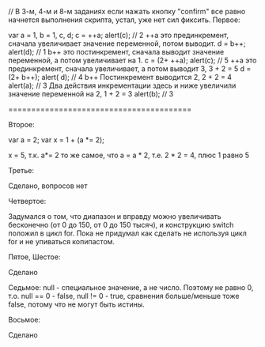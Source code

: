 // В 3-м, 4-м и 8-м заданиях если нажать кнопку "confirm" все равно начнется выполнения скрипта, устал, уже нет сил
фиксить. Первое:

var a = 1, b = 1, c, d; c = ++a; alert(c); // 2 ++a это прединкремент, сначала увеличивает значение переменной, потом
выводит. d = b++; alert(d); // 1 b++ это постинкремент, сначала выводит значение переменной, а потом увеличивает на 1. c
= (2+ ++a); alert(c); // 5 ++a это прединкремент, сначала увеличивает, а потом выводит 3, 3 + 2 = 5 d = (2+ b++); alert(
d); // 4 b++ Постинкремент выводится 2, 2 + 2 = 4 alert(a); // 3 Два действия инкрементации здесь и ниже увеличили
значение переменной на 2, 1 + 2 = 3 alert(b); // 3

========================================

Второе:

var a = 2; var x = 1 + (a *= 2);

x = 5, т.к. a*= 2 то же самое, что a = a * 2, т.е. 2 * 2 = 4, плюс 1 равно 5

Третье:

Сделано, вопросов нет

Четвертое:

Задумался о том, что диапазон и вправду можно увеличивать бесконечно (от 0 до 150, от 0 до 150 тысяч), и конструкцию
switch положил в цикл for. Пока не придумал как сделать не используя цикл for и не упиваться копипастом.

Пятое, Шестое:

Сделано

Седьмое:
null - специальное значение, а не число. Поэтому не равно 0, т.о. null == 0 - false, null != 0 - true, сравнения больше/меньше тоже false, потому что не могут быть истины.

Восьмое:

Сделано
